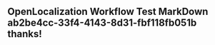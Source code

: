 <properties
ms.topic="hero-topic"
ms.test1="hero-topic"
ms.test2="test"/>

## OpenLocalization Workflow Test MarkDown ab2be4cc-33f4-4143-8d31-fbf118fb051b thanks!
